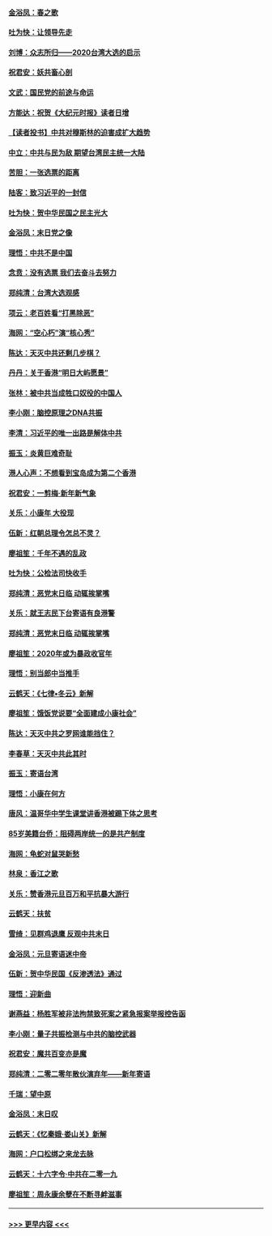 #### [金浴凤：春之歌](../pages/nsc993/n11797687.md?t=01162155) 
#### [吐为快：让领导先走](../pages/nsc993/n11797512.md?t=01162155) 
#### [刘博：众志所归——2020台湾大选的启示](../pages/nsc993/n11796878.md?t=01162155) 
#### [祝君安：妖共畜心剖](../pages/nsc993/n11794273.md?t=01162155) 
#### [文武：国民党的前途与命运](../pages/nsc993/n11794198.md?t=01162155) 
#### [方能达：祝贺《大纪元时报》读者日增](../pages/nsc993/n11793807.md?t=01162155) 
#### [【读者投书】中共对穆斯林的迫害成扩大趋势](../pages/nsc993/n11791371.md?t=01162155) 
#### [中立：中共与民为敌 期望台湾民主统一大陆](../pages/nsc993/n11790392.md?t=01162155) 
#### [苦胆：一张选票的距离](../pages/nsc993/n11788914.md?t=01162155) 
#### [陆客：致习近平的一封信](../pages/nsc993/n11788867.md?t=01162155) 
#### [吐为快：贺中华民国之民主光大](../pages/nsc993/n11788618.md?t=01162155) 
#### [金浴凤：末日党之像](../pages/nsc993/n11787475.md?t=01162155) 
#### [理悟：中共不是中国](../pages/nsc993/n11787463.md?t=01162155) 
#### [念贲：没有选票  我们去奋斗去努力](../pages/nsc993/n11787398.md?t=01162155) 
#### [郑纯清：台湾大选观感](../pages/nsc993/n11786210.md?t=01162155) 
#### [项云：老百姓看“打黑除恶”](../pages/nsc993/n11785398.md?t=01162155) 
#### [海网：“空心朽”演“核心秀”](../pages/nsc993/n11783874.md?t=01162155) 
#### [陈达：天灭中共还剩几步棋？](../pages/nsc993/n11783719.md?t=01162155) 
#### [丹丹：关于香港“明日大屿愿景”](../pages/nsc993/n11783273.md?t=01162155) 
#### [张林：被中共当成牲口奴役的中国人](../pages/nsc993/n11782397.md?t=01162155) 
#### [李小刚：脑控原理之DNA共振](../pages/nsc993/n11780962.md?t=01162155) 
#### [李清：习近平的唯一出路是解体中共](../pages/nsc993/n11780866.md?t=01162155) 
#### [振玉：炎黄巨难奇耻](../pages/nsc993/n11779632.md?t=01162155) 
#### [港人心声：不想看到宝岛成为第二个香港](../pages/nsc993/n11778817.md?t=01162155) 
#### [祝君安：一剪梅‧新年新气象](../pages/nsc993/n11776340.md?t=01162155) 
#### [关乐：小康年 大役现](../pages/nsc993/n11774213.md?t=01162155) 
#### [伍新：红朝总理令怎总不灵？](../pages/nsc993/n11770813.md?t=01162155) 
#### [廖祖笙：千年不遇的乱政](../pages/nsc993/n11770373.md?t=01162155) 
#### [吐为快：公检法司快收手](../pages/nsc993/n11770359.md?t=01162155) 
#### [郑纯清：恶党末日临 动辄挨掌嘴](../pages/nsc993/n11769912.md?t=01162155) 
#### [关乐：就王志民下台寄语有良港警](../pages/nsc993/n11769903.md?t=01162155) 
#### [郑纯清：恶党末日临 动辄挨掌嘴](../pages/nsc993/n11769356.md?t=01162155) 
#### [廖祖笙：2020年或为暴政收官年](../pages/nsc993/n11768216.md?t=01162155) 
#### [理悟：别当郎中当推手](../pages/nsc993/n11768243.md?t=01162155) 
#### [云鹤天：《七律▪冬云》新解](../pages/nsc993/n11768204.md?t=01162155) 
#### [廖祖笙：饿饭党说要“全面建成小康社会”](../pages/nsc993/n11767482.md?t=01162155) 
#### [陈达：天灭中共之罗网谁能挡住？](../pages/nsc993/n11767465.md?t=01162155) 
#### [李春草：天灭中共此其时](../pages/nsc993/n11767452.md?t=01162155) 
#### [振玉：寄语台湾](../pages/nsc993/n11767432.md?t=01162155) 
#### [理悟：小康在何方](../pages/nsc993/n11767394.md?t=01162155) 
#### [唐风：温哥华中学生课堂讲香港被踢下体之思考](../pages/nsc993/n11766848.md?t=01162155) 
#### [85岁美籍台侨：阻碍两岸统一的是共产制度](../pages/nsc993/n11765043.md?t=01162155) 
#### [海网：龟蛇对鼠哭新愁](../pages/nsc993/n11764895.md?t=01162155) 
#### [林泉：香江之歌](../pages/nsc993/n11764415.md?t=01162155) 
#### [关乐：赞香港元旦百万和平抗暴大游行](../pages/nsc993/n11764382.md?t=01162155) 
#### [云鹤天：扶贫](../pages/nsc993/n11764245.md?t=01162155) 
#### [雪绮：见群鸡退鹰  反观中共末日](../pages/nsc993/n11762112.md?t=01162155) 
#### [金浴凤：元旦寄语迷中帝](../pages/nsc993/n11761788.md?t=01162155) 
#### [伍新：贺中华民国《反渗透法》通过](../pages/nsc993/n11761994.md?t=01162155) 
#### [理悟：迎新曲](../pages/nsc993/n11761152.md?t=01162155) 
#### [谢燕益：杨胜军被非法拘禁致死案之紧急报案举报控告函](../pages/nsc993/n11756134.md?t=01162155) 
#### [李小刚：量子共振检测与中共的脑控武器](../pages/nsc993/n11754518.md?t=01162155) 
#### [祝君安：魔共百变亦是魔](../pages/nsc993/n11754469.md?t=01162155) 
#### [郑纯清：二零二零年散伙演弃年——新年寄语](../pages/nsc993/n11754195.md?t=01162155) 
#### [千瑞：望中原](../pages/nsc993/n11754159.md?t=01162155) 
#### [金浴凤：末日叹](../pages/nsc993/n11752359.md?t=01162155) 
#### [云鹤天：《忆秦娥‧娄山关》新解](../pages/nsc993/n11752348.md?t=01162155) 
#### [海网：户口松绑之来龙去脉](../pages/nsc993/n11752328.md?t=01162155) 
#### [云鹤天：十六字令‧中共在二零一九](../pages/nsc993/n11752305.md?t=01162155) 
#### [廖祖笙：周永康余孽在不断寻衅滋事](../pages/nsc993/n11751013.md?t=01162155) 

----
#### [ >>> 更早内容 <<< ](../indexes/nsc993-earlier.md)
